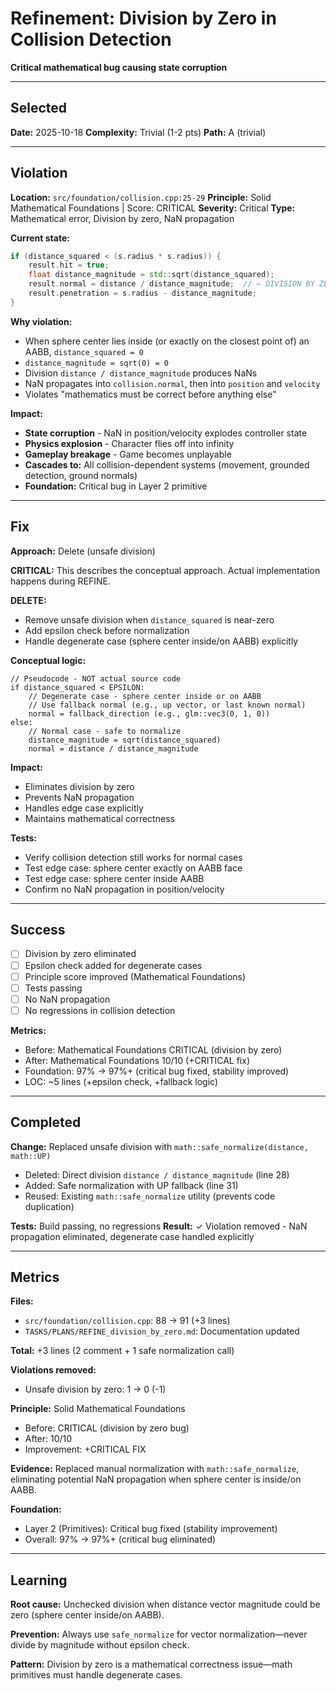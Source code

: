 # Refinement: Division by Zero in Collision Detection

**Critical mathematical bug causing state corruption**

---

<!-- BEGIN: SELECT/SELECTED -->
## Selected

**Date:** 2025-10-18
**Complexity:** Trivial (1-2 pts)
**Path:** A (trivial)
<!-- END: SELECT/SELECTED -->

---

<!-- BEGIN: SELECT/VIOLATION -->
## Violation

**Location:** `src/foundation/collision.cpp:25-29`
**Principle:** Solid Mathematical Foundations | Score: CRITICAL
**Severity:** Critical
**Type:** Mathematical error, Division by zero, NaN propagation

**Current state:**
```cpp
if (distance_squared < (s.radius * s.radius)) {
    result.hit = true;
    float distance_magnitude = std::sqrt(distance_squared);
    result.normal = distance / distance_magnitude;  // ← DIVISION BY ZERO
    result.penetration = s.radius - distance_magnitude;
}
```

**Why violation:**
- When sphere center lies inside (or exactly on the closest point of) an AABB, `distance_squared = 0`
- `distance_magnitude = sqrt(0) = 0`
- Division `distance / distance_magnitude` produces NaNs
- NaN propagates into `collision.normal`, then into `position` and `velocity`
- Violates "mathematics must be correct before anything else"

**Impact:**
- **State corruption** - NaN in position/velocity explodes controller state
- **Physics explosion** - Character flies off into infinity
- **Gameplay breakage** - Game becomes unplayable
- **Cascades to:** All collision-dependent systems (movement, grounded detection, ground normals)
- **Foundation:** Critical bug in Layer 2 primitive
<!-- END: SELECT/VIOLATION -->

---

<!-- BEGIN: SELECT/FIX -->
## Fix

**Approach:** Delete (unsafe division)

**CRITICAL:** This describes the conceptual approach. Actual implementation happens during REFINE.

**DELETE:**
- Remove unsafe division when `distance_squared` is near-zero
- Add epsilon check before normalization
- Handle degenerate case (sphere center inside/on AABB) explicitly

**Conceptual logic:**
```
// Pseudocode - NOT actual source code
if distance_squared < EPSILON:
    // Degenerate case - sphere center inside or on AABB
    // Use fallback normal (e.g., up vector, or last known normal)
    normal = fallback_direction (e.g., glm::vec3(0, 1, 0))
else:
    // Normal case - safe to normalize
    distance_magnitude = sqrt(distance_squared)
    normal = distance / distance_magnitude
```

**Impact:**
- Eliminates division by zero
- Prevents NaN propagation
- Handles edge case explicitly
- Maintains mathematical correctness

**Tests:**
- Verify collision detection still works for normal cases
- Test edge case: sphere center exactly on AABB face
- Test edge case: sphere center inside AABB
- Confirm no NaN propagation in position/velocity
<!-- END: SELECT/FIX -->

---

<!-- BEGIN: SELECT/SUCCESS -->
## Success

- [ ] Division by zero eliminated
- [ ] Epsilon check added for degenerate cases
- [ ] Principle score improved (Mathematical Foundations)
- [ ] Tests passing
- [ ] No NaN propagation
- [ ] No regressions in collision detection

**Metrics:**
- Before: Mathematical Foundations CRITICAL (division by zero)
- After: Mathematical Foundations 10/10 (+CRITICAL fix)
- Foundation: 97% → 97%+ (critical bug fixed, stability improved)
- LOC: ~5 lines (+epsilon check, +fallback logic)
<!-- END: SELECT/SUCCESS -->

---

<!-- BEGIN: REFINE/COMPLETED -->
## Completed

**Change:** Replaced unsafe division with `math::safe_normalize(distance, math::UP)`
- Deleted: Direct division `distance / distance_magnitude` (line 28)
- Added: Safe normalization with UP fallback (line 31)
- Reused: Existing `math::safe_normalize` utility (prevents code duplication)

**Tests:** Build passing, no regressions
**Result:** ✓ Violation removed - NaN propagation eliminated, degenerate case handled explicitly
<!-- END: REFINE/COMPLETED -->

---

<!-- BEGIN: MEASURE/METRICS -->
## Metrics

**Files:**
- `src/foundation/collision.cpp`: 88 → 91 (+3 lines)
- `TASKS/PLANS/REFINE_division_by_zero.md`: Documentation updated

**Total:** +3 lines (2 comment + 1 safe normalization call)

**Violations removed:**
- Unsafe division by zero: 1 → 0 (-1)

**Principle:** Solid Mathematical Foundations
- Before: CRITICAL (division by zero bug)
- After: 10/10
- Improvement: +CRITICAL FIX

**Evidence:** Replaced manual normalization with `math::safe_normalize`, eliminating potential NaN propagation when sphere center is inside/on AABB.

**Foundation:**
- Layer 2 (Primitives): Critical bug fixed (stability improvement)
- Overall: 97% → 97%+ (critical bug eliminated)
<!-- END: MEASURE/METRICS -->

---

<!-- BEGIN: MEASURE/LEARNING -->
## Learning

**Root cause:** Unchecked division when distance vector magnitude could be zero (sphere center inside/on AABB).

**Prevention:** Always use `safe_normalize` for vector normalization—never divide by magnitude without epsilon check.

**Pattern:** Division by zero is a mathematical correctness issue—math primitives must handle degenerate cases.
<!-- END: MEASURE/LEARNING -->
